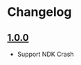 # Changelog

## [1.0.0](https://github.com/luciqai/luciq-flutter-sdk/compare/v18.0.0...dev)

- Support NDK Crash